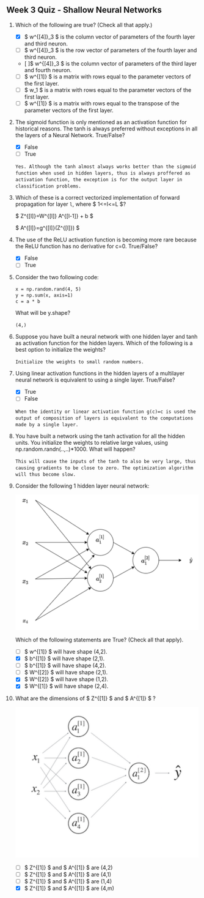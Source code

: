 ## Week 3 Quiz - Shallow Neural Networks

1. Which of the following are true? (Check all that apply.)

   - [x] $ w^{[4]}\_3 $ is the column vector of parameters of the fourth layer and third neuron.
   - [ ] $ w^{[4]}\_3 $ is the row vector of parameters of the fourth layer and third neuron.
   - [ ]$ w^{[4]}\_3 $ is the column vector of parameters of the third layer and fourth neuron.
   - [ ] $ w^{[1]} $ is a matrix with rows equal to the parameter vectors of the first layer.
   - [ ] $ w_1 $ is a matrix with rows equal to the parameter vectors of the first layer.
   - [ ] $ w^{[1]} $ is a matrix with rows equal to the transpose of the parameter vectors of the first layer.

2. The sigmoid function is only mentioned as an activation function for historical reasons. The tanh is always preferred without exceptions in all the layers of a Neural Network. True/False?

   - [x] False
   - [ ] True

   `Yes. Although the tanh almost always works better than the sigmoid function when used in hidden layers, thus is always proffered as activation function, the exception is for the output layer in classification problems.`

3. Which of these is a correct vectorized implementation of forward propagation for layer `l`, where $ 1<=l<=L $?

   $ Z^{[l]}=W^{[l]} A^{[l-1]} + b $

   $ A^{[l]}=g^{[l]}(Z^{[l]}) $

4. The use of the ReLU activation function is becoming more rare because the ReLU function has no derivative for c=0. True/False?

   - [x] False
   - [ ] True

5. Consider the two following code:

   ```
   x = np.random.rand(4, 5)
   y = np.sum(x, axis=1)
   c = a * b
   ```

   What will be y.shape?

   `(4,)`

6. Suppose you have built a neural network with one hidden layer and tanh as activation function for the hidden layers. Which of the following is a best option to initialize the weights?

   `Initialize the weights to small random numbers.`

7. Using linear activation functions in the hidden layers of a multilayer neural network is equivalent to using a single layer. True/False?

   - [x] True
   - [ ] False

   `When the identity or linear activation function g(c)=c is used the output of composition of layers is equivalent to the computations made by a single layer.`

8. You have built a network using the tanh activation for all the hidden units. You initialize the weights to relative large values, using np.random.randn(..,..)\*1000. What will happen?

   `This will cause the inputs of the tanh to also be very large, thus causing gradients to be close to zero. The optimization algorithm will thus become slow.`

9. Consider the following 1 hidden layer neural network:

   ![q3-q9](assets/q3-q9.PNG)

   Which of the following statements are True? (Check all that apply).

   - [ ] $ w^{[1]} $ will have shape (4,2).
   - [x] $ b^{[1]} $ will have shape (2,1).
   - [ ] $ b^{[1]} $ will have shape (4,2).
   - [ ] $ W^{[2]} $ will have shape (2,1).
   - [x] $ W^{[2]} $ will have shape (1,2).
   - [x] $ W^{[1]} $ will have shape (2,4).

10. What are the dimensions of $ Z^{[1]} $ and $ A^{[1]} $ ?

    ![q3-q10](assets/q3-q10.PNG)

    - [ ] $ Z^{[1]} $ and $ A^{[1]} $ are (4,2)
    - [ ] $ Z^{[1]} $ and $ A^{[1]} $ are (4,1)
    - [ ] $ Z^{[1]} $ and $ A^{[1]} $ are (1,4)
    - [x] $ Z^{[1]} $ and $ A^{[1]} $ are (4,m)
